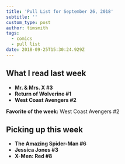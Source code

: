 ```yaml
---
title: 'Pull List for September 26, 2018'
subtitle: ''
custom_type: post
author: timsmith
tags:
  - comics
  - pull list
date: 2018-09-25T15:30:24.929Z
---
```

## What I read last week

- **Mr. & Mrs. X #3**
- **Return of Wolverine #1**
- **West Coast Avengers #2**

**Favorite of the week:** West Coast Avengers #2

## Picking up this week

- **The Amazing Spider-Man #6**
- **Jessica Jones #3**
- **X-Men: Red #8**
